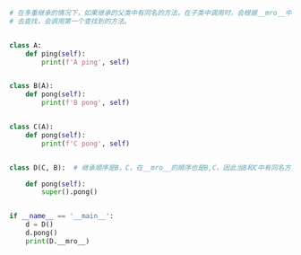 
<BlogInfo id="876" title="3.多重继承和方法解析顺序" author="白日梦想猿" pv=0 read_times=0 pre_cost_time="0分22秒" category="继承的优缺点" tag_list="['继承的优缺点']" create_time="2022.04.07 15:24:59" update_time="2022.04.07 17:46:24" />

```python
# 在多重继承的情况下，如果继承的父类中有同名的方法，在子类中调用时，会根据__mro__中的调用顺序
# 去查找，会调用第一个查找到的方法。


class A:
    def ping(self):
        print(f'A ping', self)


class B(A):
    def pong(self):
        print(f'B pong', self)


class C(A):
    def pong(self):
        print(f'C pong', self)


class D(C, B):  # 继承顺序是B，C，在__mro__的顺序也是B,C，因此当B和C中有同名方法时，优先调用B中的方法

    def pong(self):
        super().pong()


if __name__ == '__main__':
    d = D()
    d.pong()
    print(D.__mro__)

```
